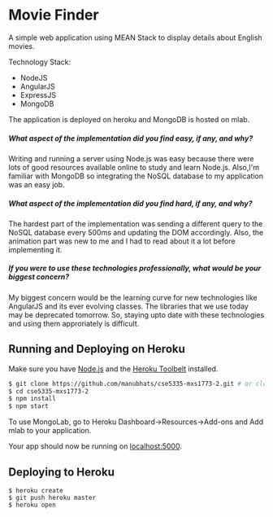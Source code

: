 # Movie Finder

A simple web application using MEAN Stack to display details about English movies.

Technology Stack:
  - NodeJS
  - AngularJS
  - ExpressJS
  - MongoDB

The application is deployed on heroku and MongoDB is hosted on mlab.

##### What aspect of the implementation did you find easy, if any, and why?
Writing and running a server using Node.js was easy because there were lots of good resources available online to study and learn Node.js. Also,I'm familiar with MongoDB so integrating the NoSQL database to my application was an easy job.

##### What aspect of the implementation did you find hard, if any, and why? 
The hardest part of the implementation was sending a different query to the NoSQL database every 500ms and updating the DOM accordingly. Also, the animation part was new to me and I had to read about it a lot before implementing it.

##### If you were to use these technologies professionally, what would be your biggest concern?  
My biggest concern would be the learning curve for new technologies like AngularJS and its ever evolving classes. The libraries that we use today may be deprecated tomorrow. So, staying upto date with these technologies and using them approriately is difficult. 

## Running and Deploying on Heroku
Make sure you have [Node.js](http://nodejs.org/) and the [Heroku Toolbelt](https://toolbelt.heroku.com/) installed.

```sh
$ git clone https://github.com/manubhats/cse5335-mxs1773-2.git # or clone your own fork
$ cd cse5335-mxs1773-2
$ npm install
$ npm start
```
To use MongoLab, go to Heroku Dashboard->Resources->Add-ons and Add mlab to your application.

Your app should now be running on [localhost:5000](http://localhost:5000/).

## Deploying to Heroku

```
$ heroku create
$ git push heroku master
$ heroku open
```
   [//]:#References
   [node.js]: <http://nodejs.org>
   [Twitter Bootstrap]: <http://twitter.github.com/bootstrap/>
   [express]: <http://expressjs.com>
   [AngularJS]: <http://angularjs.org>
   [Heroku getting Started]: <https://github.com/heroku/node-js-getting-started>
   [Mongoose]: <http://mongoosejs.com/docs/queries.html>
   [Mongoose]: <http://docs.mlab.com/languages/>
   